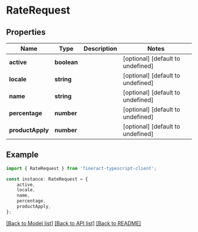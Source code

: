 # RateRequest


## Properties

Name | Type | Description | Notes
------------ | ------------- | ------------- | -------------
**active** | **boolean** |  | [optional] [default to undefined]
**locale** | **string** |  | [optional] [default to undefined]
**name** | **string** |  | [optional] [default to undefined]
**percentage** | **number** |  | [optional] [default to undefined]
**productApply** | **number** |  | [optional] [default to undefined]

## Example

```typescript
import { RateRequest } from 'fineract-typescript-client';

const instance: RateRequest = {
    active,
    locale,
    name,
    percentage,
    productApply,
};
```

[[Back to Model list]](../README.md#documentation-for-models) [[Back to API list]](../README.md#documentation-for-api-endpoints) [[Back to README]](../README.md)
